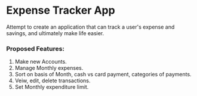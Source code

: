 # Expense Tracker App

Attempt to create an application that can track a user's expense and savings, and ultimately make life easier.

### Proposed Features:
1. Make new Accounts.
2. Manage Monthly expenses.
3. Sort on basis of Month, cash vs card payment, categories of payments.
4. Veiw, edit, delete transactions.
5. Set Monthly expenditure limit.
